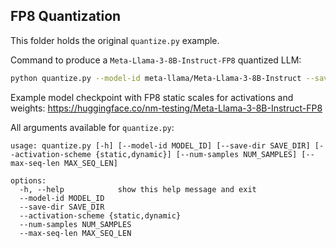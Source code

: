 ## FP8 Quantization

This folder holds the original `quantize.py` example.

Command to produce a `Meta-Llama-3-8B-Instruct-FP8` quantized LLM:
```bash
python quantize.py --model-id meta-llama/Meta-Llama-3-8B-Instruct --save-dir Meta-Llama-3-8B-Instruct-FP8
```

Example model checkpoint with FP8 static scales for activations and weights: https://huggingface.co/nm-testing/Meta-Llama-3-8B-Instruct-FP8

All arguments available for `quantize.py`:
```
usage: quantize.py [-h] [--model-id MODEL_ID] [--save-dir SAVE_DIR] [--activation-scheme {static,dynamic}] [--num-samples NUM_SAMPLES] [--max-seq-len MAX_SEQ_LEN]

options:
  -h, --help            show this help message and exit
  --model-id MODEL_ID
  --save-dir SAVE_DIR
  --activation-scheme {static,dynamic}
  --num-samples NUM_SAMPLES
  --max-seq-len MAX_SEQ_LEN
```